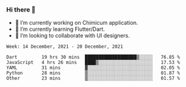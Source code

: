 ### Hi there 👋

<!--
**devcat37/devcat37** is a ✨ _special_ ✨ repository because its `README.md` (this file) appears on your GitHub profile.-->


- 🔭 I’m currently working on Chimicum application.
- 🌱 I’m currently learning Flutter/Dart.
- 👯 I’m looking to collaborate with UI designers.
<!-- - 🤔 I’m looking for help with ... -->

<!--START_SECTION:waka-->
```text
Week: 14 December, 2021 - 20 December, 2021

Dart         19 hrs 30 mins  ███████████████████▒░░░░░   76.85 % 
JavaScript   4 hrs 26 mins   ████▒░░░░░░░░░░░░░░░░░░░░   17.53 % 
YAML         31 mins         ▓░░░░░░░░░░░░░░░░░░░░░░░░   02.05 % 
Python       28 mins         ▒░░░░░░░░░░░░░░░░░░░░░░░░   01.87 % 
Other        23 mins         ▒░░░░░░░░░░░░░░░░░░░░░░░░   01.57 % 
```
<!--END_SECTION:waka-->
